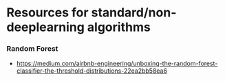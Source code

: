 # Resources for standard/non-deeplearning algorithms

### Random Forest
- https://medium.com/airbnb-engineering/unboxing-the-random-forest-classifier-the-threshold-distributions-22ea2bb58ea6
